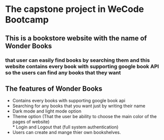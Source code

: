 # The capstone project in WeCode Bootcamp

## This is a bookstore website with the name of Wonder Books <br />

### that user can easily find books by searching them and this website contains every book with supporting google book API so the users can find any books that they want <br />

## The features of Wonder Books<br />

- Contains every books with supporting google book api<br />
- Searching for any books that you want just by writing their name<br />
- Dark mode and light mode option <br />
- Theme option (That the user be ability to choose the main color of the pages of website)<br /> \* Login and Logout that (full system authentication)<br />
- Users can create and mange thier own bookshelves.<br />
